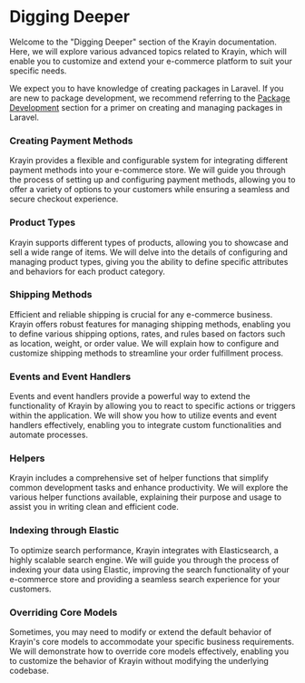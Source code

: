 # Digging Deeper

Welcome to the "Digging Deeper" section of the Krayin documentation. Here, we will explore various advanced topics related to Krayin, which will enable you to customize and extend your e-commerce platform to suit your specific needs.

We expect you to have knowledge of creating packages in Laravel. If you are new to package development, we recommend referring to the [Package Development](../packages/create-package.html) section for a primer on creating and managing packages in Laravel.

### Creating Payment Methods

Krayin provides a flexible and configurable system for integrating different payment methods into your e-commerce store. We will guide you through the process of setting up and configuring payment methods, allowing you to offer a variety of options to your customers while ensuring a seamless and secure checkout experience.

### Product Types

Krayin supports different types of products, allowing you to showcase and sell a wide range of items. We will delve into the details of configuring and managing product types, giving you the ability to define specific attributes and behaviors for each product category.

### Shipping Methods

Efficient and reliable shipping is crucial for any e-commerce business. Krayin offers robust features for managing shipping methods, enabling you to define various shipping options, rates, and rules based on factors such as location, weight, or order value. We will explain how to configure and customize shipping methods to streamline your order fulfillment process.

### Events and Event Handlers

Events and event handlers provide a powerful way to extend the functionality of Krayin by allowing you to react to specific actions or triggers within the application. We will show you how to utilize events and event handlers effectively, enabling you to integrate custom functionalities and automate processes.

### Helpers

Krayin includes a comprehensive set of helper functions that simplify common development tasks and enhance productivity. We will explore the various helper functions available, explaining their purpose and usage to assist you in writing clean and efficient code.

### Indexing through Elastic

To optimize search performance, Krayin integrates with Elasticsearch, a highly scalable search engine. We will guide you through the process of indexing your data using Elastic, improving the search functionality of your e-commerce store and providing a seamless search experience for your customers.

### Overriding Core Models

Sometimes, you may need to modify or extend the default behavior of Krayin's core models to accommodate your specific business requirements. We will demonstrate how to override core models effectively, enabling you to customize the behavior of Krayin without modifying the underlying codebase.